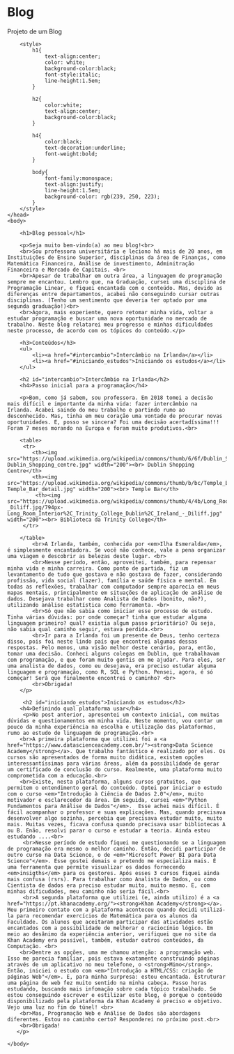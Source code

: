 # Blog
Projeto de um Blog
<!DOCTYPE html>
<html>
    <head>
        <meta charset="utf-8">
        <title>Project: Blog</title>
        
        <style>
            h1{
                text-align:center;
                color: white;
                background-color:black;
                font-style:italic;
                line-height:1.5em;
            }
            
            h2{
                color:white;
                text-align:center;
                background-color:black;
            }
            
            h4{
                color:black;
                text-decoration:underline;
                font-weight:bold;
            }
            
            body{
                font-family:monospace;
                text-align:justify;
                line-height:1.5em;
                background-color: rgb(239, 250, 223);
            }
        </style>
    </head>
    <body>
        
        <h1>Blog pessoal</h1>
        
        <p>Seja muito bem-vindo(a) ao meu blog!<br>
        <br>Sou professora universitária e leciono há mais de 20 anos, em Instituições de Ensino Superior, disciplinas da área de Finanças, como Matemática Financeira, Análise de investimento, Adminitração Financeira e Mercado de Capitais. <br>
        <br>Apesar de trabalhar em outra área, a linguagem de programação sempre me encantou. Lembro que, na Graduação, cursei uma disciplina de Programação Linear, e fiquei encantada com o conteúdo. Mas, devido as diferenças entre departamentos, acabei não conseguindo cursar outras disciplinas. (Tenho um sentimento que deveria ter optado por uma segunda graduação!)<br>
        <br>Agora, mais experiente, quero retomar minha vida, voltar a estudar programação e buscar uma nova oportunidade no mercado de trabalho. Neste blog relatarei meu progresso e minhas dificuldades neste processo, de acordo com os tópicos do conteúdo.</p>

        <h3>Conteúdos</h3>
        <ul>
            <li><a href="#intercambio">Intercâmbio na Irlanda</a></li>
            <li><a href="#iniciando_estudos">Iniciando os estudos</a></li>
        </ul>
        
        <h2 id="intercambio">Intercâmbio na Irlanda</h2>
        <h4>Passo inicial para a programação</h4>
        
        <p>Bom, como já sabem, sou professora. Em 2018 tomei a decisão mais difícil e importante da minha vida: fazer intercâmbio na  Irlanda. Acabei saindo do meu trabalho e partindo rumo ao desconhecido. Mas, tinha em meu coração uma vontade de procurar novas oportunidades. E, posso se sincera? Foi uma decisão acertadíssima!!! Foram 7 meses morando na Europa e foram muito produtivos.<br>
        
        <table>
         <tr>
            <th><img src="https://upload.wikimedia.org/wikipedia/commons/thumb/6/6f/Dublin_Shopping_centre.jpg/800px-Dublin_Shopping_centre.jpg" width="200"><br> Dublin Shopping Centre</th>
            <th><img src="https://upload.wikimedia.org/wikipedia/commons/thumb/b/bc/Temple_Bar_detail.jpg/450px-Temple_Bar_detail.jpg" width="200"><br> Temple Bar</th>
             <th><img src="https://upload.wikimedia.org/wikipedia/commons/thumb/4/4b/Long_Room_Interior%2C_Trinity_College_Dublin%2C_Ireland_-_Diliff.jpg/794px-Long_Room_Interior%2C_Trinity_College_Dublin%2C_Ireland_-_Diliff.jpg" width="200"><br> Biblioteca da Trinity College</th>
         </tr>

        </table>
            <br>A Irlanda, também, conhecida por <em>Ilha Esmeralda</em>, é simplesmente encantadora. Se você não conhece, vale a pena organizar uma viagem e descobrir as belezas deste lugar. <br>
            <br>Nesse período, então, aproveitei, também, para repensar minha vida e minha carreira. Como ponto de partida, fiz um levantamento de tudo que gostava e não gostava de fazer, considerando profissão, vida social (lazer), família e saúde física e mental. Em todas as reflexões, trabalhar com computador sempre aparecia em meus mapas mentais, principalmente em situações de aplicação de análise de dados. Desejava trabalhar como Analista de Dados (bonito, não?), utilizando análise estatística como ferramenta. <br>
            <br>Só que não sabia como iniciar esse processo de estudo. Tinha várias dúvidas: por onde começar? tinha que estudar alguma linguagem primeiro? qual? existia algum passo prioritário? Ou seja, não sabia qual caminho seguir, estava perdida.<br>
            <br>Ir para a Irlanda foi um presente de Deus, tenho certeza disso, pois foi neste lindo país que encontrei algumas dessas respostas. Pelo menos, uma visão melhor deste cenário, para, então, tomar uma decisão. Conheci alguns colegas em Dublin, que trabalhavam com programação, e que foram muito gentis em me ajudar. Para eles, ser uma analista de dados, como eu desejava, era preciso estudar alguma linguagem e programação, como R, SQL e Python. Pensei, agora, é só começar! Será que finalmente encontrei o caminho? <br>
            <br>Obrigada!
        </p>
        
         <h2 id="iniciando_estudos">Iniciando os estudos</h2>
        <h4>Definindo qual plataforma usar</h4>
         <p>No post anterior, apresentei um contexto inicial, com muitas dúvidas e questionamentos em minha vida. Neste momento, vou contar um pouco da minha experiência na escolha e utilização das plataformas, rumo ao estudo de linguagem de programação.<br>
        <br>A primeira plataforma que utilizei foi a <a href="https://www.datascienceacademy.com.br/"><strong>Data Science Academy</strong></a>. Que trabalho fantástico é realizado por eles. Os cursos são apresentados de forma muito didática, existem opções interessantíssimas para várias áreas, além da possibilidade de gerar um certificado de conclusão do curso. Realmente, uma plataforma muito comprometida com a educação.<br>
        <br>Existe, nesta plataforma, alguns cursos gratuitos, que permitem o entendimento geral do conteúdo. Optei por iniciar o estudo com o curso <em>"Introdução à Ciência de Dados 2.0"</em>, muito motivador e esclarecedor da área. Em seguida, cursei <em>"Python Fundamentos para Análise de Dados"</em>.  Esse achei mais difícil. É fácil acompanhar o professor e suas explicações. Mas, quando precisava desenvolver algo sozinha, percebia que precisava estudar muito, muito mais. Muitas vezes, ficava confusa quando precisava usar bibliotecas A ou B. Enão, resolvi parar o curso e estudar a teoria. Ainda estou estudando ....<br>
         <br>Nesse período de estudo fiquei me questionando se a linguagem de programação era mesmo o melhor caminho. Então, decidi participar de outro curso na Data Science, o de <em>"Microsoft Power BI para Data Science"</em>. Esse gostei demais e pretendo me especializa mais. É uma ferramenta que permite visualizar os dados fornecendo <em>insigths</em> para os gestores. Após esses 3 cursos fiquei ainda mais confusa (rsrs). Para trabalhar como Analista de Dados, ou como Cientista de dados era preciso estudar muito, muito mesmo. E, com minhas dificudades, meu caminho não seria fácil.<br>
         <br>A segunda plataforma que utilizei (e, ainda utilizo) é a <a href="https://pt.khanacademy.org/"><strong>Khan Academy</strong></a>. Meu primeiro contato com a plataforma aconteceu quando decidi utilizá-la para recomendar exercícios de Matemática para os alunos da Faculdade. Os alunos que aceitaram participar das atividades estão encantados com a possibilidade de melhorar o raciocínio lógico. Em meio ao desânimo da experiência anterior, verifiquei que no site da Khan Academy era possível, também, estudar outros conteúdos, da Computação. <br>
        <br>Dentre as opções, uma me chamou atenção: a programação web. Isso me parecia familiar, pois estava exatamente construindo páginas através de um aplicativo no meu telefone, o <strong>Mimo</strong>. Então, iniciei o estudo com <em>"Introdução a HTML/CSS: criação de páginas Web"</em>. E, para minha surpresa: estou encantada. Estruturar uma página de web fez muito sentido na minha cabeça. Passo horas estudando, buscando mais infomação sobre cada tópico trabalhado. Se estou conseguindo escrever e estilizar este blog, é porque o conteúdo disponibilizado pela plataforma da Khan Academy é preciso e objetivo. Vejo uma luz no fim do túnel! <br>
        <br>Mas, Programação Web e Análise de Dados são abordagens diferentes. Estou no caminho certo? Responderei no próximo post.<br>
        <br>Obrigada!
       </p>
        
    </body>
</html>

